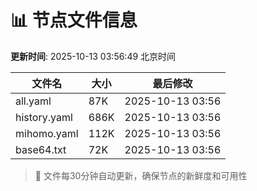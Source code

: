 # 📊 节点文件信息

**更新时间**: 2025-10-13 03:56:49 北京时间

| 文件名 | 大小 | 最后修改 |
|--------|------|----------|
| all.yaml | 87K | 2025-10-13 03:56 |
| history.yaml | 686K | 2025-10-13 03:56 |
| mihomo.yaml | 112K | 2025-10-13 03:56 |
| base64.txt | 72K | 2025-10-13 03:56 |

> 🔄 文件每30分钟自动更新，确保节点的新鲜度和可用性
